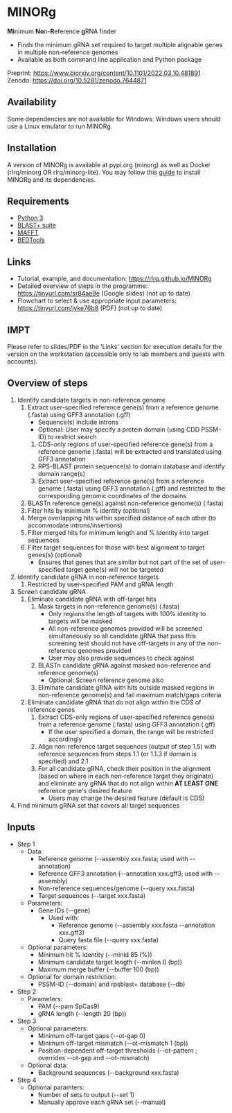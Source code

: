 # MINORg
**Mi**nimum **No**n-**R**eference **g**RNA finder
- Finds the minimum gRNA set required to target multiple alignable genes in multiple non-reference genomes
- Available as both command line application and Python package

Preprint: https://www.biorxiv.org/content/10.1101/2022.03.10.481891
Zenodo: https://doi.org/10.5281/zenodo.7644871

## Availability
Some dependencies are not available for Windows. Windows users should use a Linux emulator to run MINORg.

## Installation
A version of MINORg is available at pypi.org (minorg) as well as Docker (rlrq/minorg OR rlrq/minorg-lite). You may follow this [guide](https://rlrq.github.io/MINORg/build/html/installation.html) to install MINORg and its dependencies.

## Requirements
- [Python 3](https://www.python.org/)
- [BLAST+ suite](https://www.ncbi.nlm.nih.gov/books/NBK279690/)
- [MAFFT](https://mafft.cbrc.jp/alignment/software/)
- [BEDTools](https://bedtools.readthedocs.io/en/latest/index.html)

## Links
- Tutorial, example, and documentation: https://rlrq.github.io/MINORg
- Detailed overview of steps in the programme: https://tinyurl.com/sr84ae9e (Google slides) (not up to date)
- Flowchart to select & use appropriate input parameters: https://tinyurl.com/jyke76b8 (PDF) (not up to date)

## IMPT
Please refer to slides/PDF in the 'Links' section for execution details for the version on the workstation (accessible only to lab members and guests with accounts).

## Overview of steps
1. Identify candidate targets in non-reference genome
   1. Extract user-specified reference gene(s) from a reference genome (.fasta) using GFF3 annotation (.gff)
      - Sequence(s) include introns
      - Optional: User may specify a protein domain (using CDD PSSM-ID) to restrict search
      1. CDS-only regions of user-specified reference gene(s) from a reference genome (.fasta) will be extracted and translated using GFF3 annotation
      2. RPS-BLAST protein sequence(s) to domain database and identify domain range(s)
      3. Extract user-specified reference gene(s) from a reference genome (.fasta) using GFF3 annotation (.gff) and restricted to the corresponding genomic coordinates of the domains
   2. BLASTn reference gene(s) against non-reference genome(s) (.fasta)
   3. Filter hits by minimum % identity (optional)
   4. Merge overlapping hits within specified distance of each other (to accommodate introns/insertions)
   5. Filter merged hits for minimum length and % identity into target sequences
   6. Filter target sequences for those with best alignment to target genes(s) (optional)
      - Ensures that genes that are similar but not part of the set of user-specified target gene(s) will not be targeted
2. Identify candidate gRNA in non-reference targets
   1. Restricted by user-specified PAM and gRNA length
3. Screen candidate gRNA
   1. Eliminate candidate gRNA with off-target hits
      1. Mask targets in non-reference genome(s) (.fasta)
         - Only regions the length of targets with 100% identity to targets will be masked
         - All non-reference genomes provided will be screened simultaneously so all candidate gRNA that pass this screening test should not have off-targets in any of the non-reference genomes provided
         - User may also provide sequences to check against
      2. BLASTn candidate gRNA against masked non-reference and reference genome(s)
         - Optional: Screen reference genome also
      3. Eliminate candidate gRNA with hits outside masked regions in non-reference genome(s) and fail maximum match/gaps criteria
   2. Eliminate candidate gRNA that do not align within the CDS of reference genes
      1. Extract CDS-only regions of user-specified reference gene(s) from a reference genome (.fasta) using GFF3 annotation (.gff)
         - If the user specified a domain, the range will be restricted accordingly
      2. Align non-reference target sequences (output of step 1.5) with reference sequences from steps 1.1 (or 1.1.3 if domain is specified) and 2.1
      3. For all candidate gRNA, check their position in the alignment (based on where in each non-reference target they originate) and eliminate any gRNA that do not align within **AT LEAST ONE** reference gene's desired feature
         - Users may change the desired feature (default is CDS)
4. Find minimum gRNA set that covers all target sequences

## Inputs
- Step 1
   - Data:
      - Reference genome (--assembly xxx.fasta; used with --annotation)
      - Reference GFF3 annotation (--annotation xxx.gff3; used with --assembly)
      - Non-reference sequences/genome (--query xxx.fasta)
      - Target sequences (--target xxx.fasta)
   - Parameters:
      - Gene IDs (--gene)
         - Used with:
            - Reference genome (--assembly xxx.fasta --annotation xxx.gff3)
            - Query fasta file (--query xxx.fasta)
   - Optional parameters:
      - Minimum hit % identity (--minid 85 (%))
      - Minimum candidate target length (--minlen 0 (bp))
      - Maximum merge buffer (--buffer 100 (bp))
   - Optional for domain restriction:
      - PSSM-ID (--domain) and rpsblast+ database (--db)
- Step 2
   - Parameters:
      - PAM (--pam SpCas9)
      - gRNA length (--length 20 (bp))
- Step 3
   - Optional parameters:
      - Minimum off-target gaps (--ot-gap 0)
      - Minimum off-target mismatch (--ot-mismatch 1 (bp))
      - Position-dependent off-target thresholds (--ot-pattern <pattern>; overrides --ot-gap and --ot-mismatch)
   - Optional data:
      - Background sequences (--background xxx.fasta)
- Step 4
   - Optional paramters:
      - Number of sets to output (--set 1)
      - Manually approve each gRNA set (--manual)
